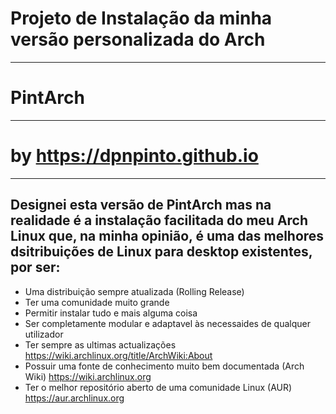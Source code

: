# Projeto de Instalação da minha versão personalizada do Arch
-------------------------------------------------------------------------
#                               **PintArch**
-------------------------------------------------------------------------
#                      **by https://dpnpinto.github.io**
-------------------------------------------------------------------------
## Designei esta versão de PintArch mas na realidade é a instalação facilitada do meu Arch Linux que, na minha opinião, é uma das melhores dsitribuições de Linux para desktop existentes, por ser:

*  Uma distribuição sempre atualizada (Rolling Release)
*  Ter uma comunidade muito grande    
*  Permitir instalar tudo e mais alguma coisa
*  Ser completamente modular e adaptavel às necessaides de qualquer utilizador
*  Ter sempre as ultimas actualizações https://wiki.archlinux.org/title/ArchWiki:About
*  Possuir uma fonte de conhecimento muito bem documentada (Arch Wiki) https://wiki.archlinux.org
*  Ter o melhor repositório aberto de uma comunidade Linux (AUR) https://aur.archlinux.org
